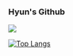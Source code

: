 ### Hyun's Github

<!--
**Seohyun-Back/Seohyun-Back** is a ✨ _special_ ✨ repository because its `README.md` (this file) appears on your GitHub profile.

Here are some ideas to get you started:

- 🔭 I’m currently working on ...
- 🌱 I’m currently learning ...
- 👯 I’m looking to collaborate on ...
- 🤔 I’m looking for help with ...
- 💬 Ask me about ...
- 📫 How to reach me: ...
- 😄 Pronouns: ...
- ⚡ Fun fact: ...
-->

<a href="https://velog.io/@lucymail100" target="_blank"><img src="https://img.shields.io/badge/뱃지레이블-배경색?style=flat&logo=Velog&logoColor=로고색상"/></a>

[![Top Langs](https://github-readme-stats.vercel.app/api/top-langs/?username=Seohyun-Back&layout=compact)](https://github.com/anuraghazra/github-readme-stats)

